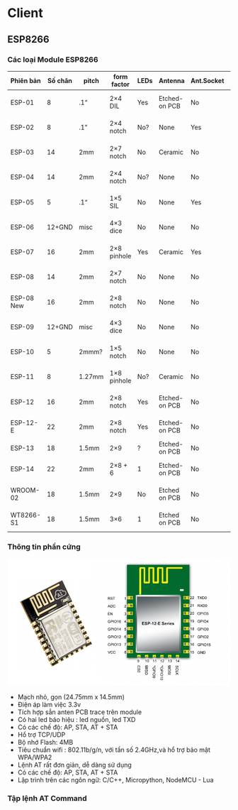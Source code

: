 # Client
## ESP8266

### Các loại Module ESP8266


| Phiên bản| Số chân   | pitch  | form factor | LEDs |Antenna|Ant.Socket| Shielded |dài mm | 
|------------|--------|--------|-------------|------|---------------|------------|----------|---------------| 
| ESP-01     | 8      | .1“    | 2×4 DIL     | Yes  | Etched-on PCB | No         | No       | 14.3 x 24.8   | 
| ESP-02     | 8      | .1”    | 2×4 notch   | No?  | None          | Yes        | No       | 14.2 x 14.2   | 
| ESP-03     | 14     | 2mm    | 2×7 notch   | No   | Ceramic       | No         | No       | 17.3 x 12.1   | 
| ESP-04     | 14     | 2mm    | 2×4 notch   | No?  | None          | No         | No       | 14.7 x 12.1   | 
| ESP-05     | 5      | .1“    | 1×5 SIL     | No   | None          | Yes        | No       | 14.2 x 14.2   | 
| ESP-06     | 12+GND | misc   | 4×3 dice    | No   | None          | No         | Yes      | 16.3 x 13.1   | 
| ESP-07     | 16     | 2mm    | 2×8 pinhole | Yes  | Ceramic       | Yes        | Yes      | 20.0 x 16.0   | 
| ESP-08     | 14     | 2mm    | 2×7 notch   | No   | None          | No         | Yes      | 17.0 x 16.0   | 
| ESP-08 New | 16     | 2mm    | 2×8 notch   | No   | None          | No         | Yes      | 18.0 x 16.0   | 
| ESP-09     | 12+GND | misc   | 4×3 dice    | No   | None          | No         | No       | 10.0 x 10.0   | 
| ESP-10     | 5      | 2mmm?  | 1×5 notch   | No   | None          | No         | No       | 14.2 x 10.0   | 
| ESP-11     | 8      | 1.27mm | 1×8 pinhole | No?  | Ceramic       | No         | No       | 17.3 x 12.1   | 
| ESP-12     | 16     | 2mm    | 2×8 notch   | Yes  | Etched-on PCB | No         | Yes      | 24.0 x 16.0   | 
| ESP-12-E   | 22     | 2mm    | 2×8 notch   | Yes  | Etched-on PCB | No         | Yes      | 24.0 x 16.0   | 
| ESP-13     | 18     | 1.5mm  | 2×9         | ?    | Etched-on PCB | No         | Yes      | ? x ?         | 
| ESP-14     | 22     | 2mm    | 2×8 + 6     | 1    | Etched-on PCB | No         | Yes      | 24.3 x 16.2   | 
| WROOM-02   | 18     | 1.5mm  | 2×9         | No   | Etched on PCB | No         | Yes      | 20.0 x 18.0   | 
| WT8266-S1  | 18     | 1.5mm  | 3×6         | 1    | Etched on PCB | No         | Yes      | 15.0 x 18.6   | 

### Thông tin phần cứng
![Screenshot](esp8266.jpg)


* Mạch nhỏ, gọn (24.75mm x 14.5mm)
* Điện áp làm việc 3.3v
* Tích hợp sẳn anten PCB trace trên module 
* Có hai led báo hiệu : led nguồn, led TXD
* Có các chế độ: AP, STA, AT + STA
* Hổ trợ TCP/UDP
* Bộ nhớ Flash: 4MB
* Tiêu chuẩn wifi : 802.11b/g/n, với tần số 2.4GHz,và hổ trợ bảo mật WPA/WPA2
* Lệnh AT rất đơn giản, dễ dàng sử dụng
* Có các chế độ: AP, STA, AT + STA
* Lập trình trên các ngôn ngữ: C/C++, Micropython, NodeMCU - Lua


### Tập lệnh AT Command
